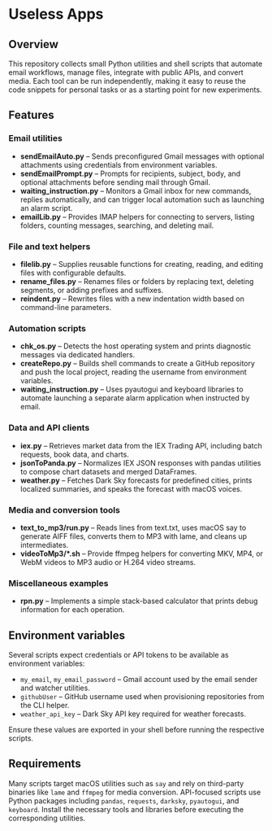 # Useless Apps

## Overview
This repository collects small Python utilities and shell scripts that automate email workflows, manage files, integrate with public APIs, and convert media. Each tool can be run independently, making it easy to reuse the code snippets for personal tasks or as a starting point for new experiments.

## Features
### Email utilities
- **sendEmailAuto.py** – Sends preconfigured Gmail messages with optional attachments using credentials from environment variables.
- **sendEmailPrompt.py** – Prompts for recipients, subject, body, and optional attachments before sending mail through Gmail.
- **waiting_instruction.py** – Monitors a Gmail inbox for new commands, replies automatically, and can trigger local automation such as launching an alarm script.
- **emailLib.py** – Provides IMAP helpers for connecting to servers, listing folders, counting messages, searching, and deleting mail.

### File and text helpers
- **filelib.py** – Supplies reusable functions for creating, reading, and editing files with configurable defaults.
- **rename_files.py** – Renames files or folders by replacing text, deleting segments, or adding prefixes and suffixes.
- **reindent.py** – Rewrites files with a new indentation width based on command-line parameters.

### Automation scripts
- **chk_os.py** – Detects the host operating system and prints diagnostic messages via dedicated handlers.
- **createRepo.py** – Builds shell commands to create a GitHub repository and push the local project, reading the username from environment variables.
- **waiting_instruction.py** – Uses pyautogui and keyboard libraries to automate launching a separate alarm application when instructed by email.

### Data and API clients
- **iex.py** – Retrieves market data from the IEX Trading API, including batch requests, book data, and charts.
- **jsonToPanda.py** – Normalizes IEX JSON responses with pandas utilities to compose chart datasets and merged DataFrames.
- **weather.py** – Fetches Dark Sky forecasts for predefined cities, prints localized summaries, and speaks the forecast with macOS voices.

### Media and conversion tools
- **text_to_mp3/run.py** – Reads lines from text.txt, uses macOS say to generate AIFF files, converts them to MP3 with lame, and cleans up intermediates.
- **videoToMp3/*.sh** – Provide ffmpeg helpers for converting MKV, MP4, or WebM videos to MP3 audio or H.264 video streams.

### Miscellaneous examples
- **rpn.py** – Implements a simple stack-based calculator that prints debug information for each operation.

## Environment variables
Several scripts expect credentials or API tokens to be available as environment variables:
- `my_email`, `my_email_password` – Gmail account used by the email sender and watcher utilities.
- `githubUser` – GitHub username used when provisioning repositories from the CLI helper.
- `weather_api_key` – Dark Sky API key required for weather forecasts.

Ensure these values are exported in your shell before running the respective scripts.

## Requirements
Many scripts target macOS utilities such as `say` and rely on third-party binaries like `lame` and `ffmpeg` for media conversion. API-focused scripts use Python packages including `pandas`, `requests`, `darksky`, `pyautogui`, and `keyboard`. Install the necessary tools and libraries before executing the corresponding utilities.
